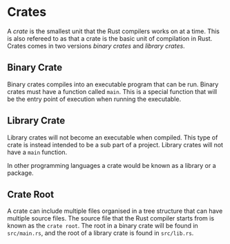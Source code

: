 # Crates

A *crate* is the smallest unit that the Rust compilers works on at a time. This is also refereed to as that a crate is the basic unit of compilation in Rust. Crates comes in two versions *binary crates* and *library crates*.

## Binary Crate

Binary crates compiles into an executable program that can be run. Binary crates must have a function called `main`. This is a special function that will be the entry point of execution when running the executable.

## Library Crate

Library crates will not become an executable when compiled. This type of crate is instead intended to be a sub part of a project. Library crates will not have a `main` function.

In other programming languages a crate would be known as a library or a package.

## Crate Root

A crate can include multiple files organised in a tree structure that can have multiple source files. The source file that the Rust compiler starts from is known as the `crate root`. The root in a binary crate will be found in `src/main.rs`, and the root of a library crate is found in `src/lib.rs`.

